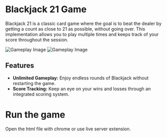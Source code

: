 # Blackjack 21 Game

Blackjack 21 is a classic card game where the goal is to beat the dealer by getting a count as close to 21 as possible, without going over. This implementation allows you to play multiple times and keeps track of your score throughout the session.

![Gameplay Image](https://utfs.io/f/f749d6bb-8326-4aac-b4b2-d0a30abd7945-tyl9f4.jpg)
![Gameplay Image](https://utfs.io/f/42c723d4-f446-4f27-ad00-c60461e7e384-tyl9f3.jpg)

## Features

- **Unlimited Gameplay:** Enjoy endless rounds of Blackjack without restarting the game.
- **Score Tracking:** Keep an eye on your wins and losses through an integrated scoring system.

# Run the game
Open the html file with chrome or use live server extension. 
